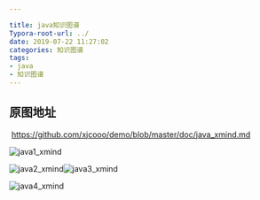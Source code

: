 ```yaml
---

title: java知识图谱
Typora-root-url: ../
date: 2019-07-22 11:27:02
categories: 知识图谱
tags:
- java
- 知识图谱
---
```


## 原图地址

​			https://github.com/xjcooo/demo/blob/master/doc/java_xmind.md

![java1_xmind](/images/java1_xmind.jpg)

![java2_xmind](/images/java2_xmind.jpg)![java3_xmind](/images/java3_xmind.jpg)

![java4_xmind](/images/java4_xmind.jpg)